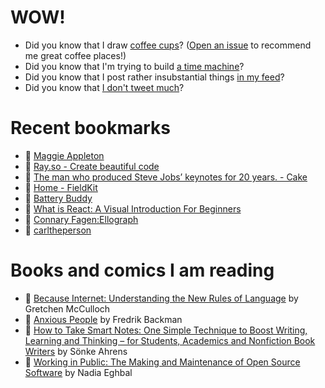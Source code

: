 # WOW!

- Did you know that I draw [coffee cups](https://papercups.mamuso.net/)? ([Open an issue](https://github.com/mamuso/papercups/issues) to recommend me great coffee places!)
- Did you know that I'm trying to build [a time machine](https://github.com/mamuso/fluxcapacitor)?
- Did you know that I post rather insubstantial things [in my feed](https://feed.mamuso.net/)?
- Did you know that [I don't tweet much](https://twitter.com/mamuso)?

# Recent bookmarks

- 👀 [Maggie Appleton](https://maggieappleton.com/)
- 👀 [Ray.so - Create beautiful code](https://ray.so/)
- 👀 [The man who produced Steve Jobs’ keynotes for 20 years. - Cake](https://www.cake.co/conversations/jNZlq6j/the-man-who-produced-steve-jobs-keynotes-for-20-years)
- 👀 [Home - FieldKit](https://www.fieldkit.org/)
- 👀 [Battery Buddy](https://batterybuddy.app/)
- 👀 [What is React: A Visual Introduction For Beginners](https://learnreact.design/posts/what-is-react)
- 👀 [Connary Fagen:Ellograph](https://connary.com/ellograph.html)
- 👀 [carltheperson](https://carltheperson.com/posts/10-things-linux)


# Books and comics I am reading

- 📘 [Because Internet: Understanding the New Rules of Language](https://www.goodreads.com/book/show/37834053) by Gretchen McCulloch
- 📘 [Anxious People](https://www.goodreads.com/book/show/49534036) by Fredrik Backman
- 📘 [How to Take Smart Notes: One Simple Technique to Boost Writing, Learning and Thinking – for Students, Academics and Nonfiction Book Writers](https://www.goodreads.com/book/show/34507927) by Sönke Ahrens
- 📘 [Working in Public: The Making and Maintenance of Open Source Software](https://www.goodreads.com/book/show/54140556) by Nadia Eghbal

